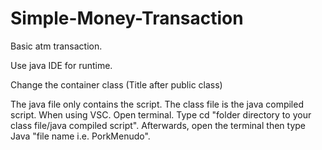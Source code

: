 # Simple-Money-Transaction
Basic atm transaction.  

Use java IDE for runtime.

Change the container class (Title after public class)

The java file only contains the script.
The class file is the java compiled script.
When using VSC. Open terminal. Type cd "folder directory to your class file/java compiled script". Afterwards, open the terminal then type Java "file name i.e. PorkMenudo".

